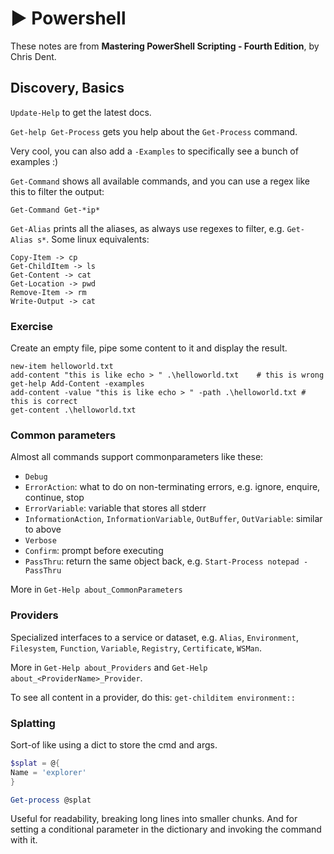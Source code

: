 # ▶️ Powershell

These notes are from **Mastering PowerShell Scripting - Fourth Edition**, by
Chris Dent.

## Discovery, Basics

`Update-Help` to get the latest docs.

`Get-help Get-Process` gets you help about the `Get-Process` command.

Very cool, you can also add a `-Examples` to specifically see a bunch of
examples :)

`Get-Command` shows all available commands, and you can use a regex like this
to filter the output:

```
Get-Command Get-*ip*
```

`Get-Alias` prints all the aliases, as always use regexes to filter, e.g.
`Get-Alias s*`. Some linux equivalents:

```
Copy-Item -> cp
Get-ChildItem -> ls
Get-Content -> cat
Get-Location -> pwd
Remove-Item -> rm
Write-Output -> cat
```

### Exercise

Create an empty file, pipe some content to it and display the result.

```
new-item helloworld.txt
add-content "this is like echo > " .\helloworld.txt    # this is wrong
get-help Add-Content -examples
add-content -value "this is like echo > " -path .\helloworld.txt # this is correct
get-content .\helloworld.txt
```

### Common parameters

Almost all commands support commonparameters like these: 

- `Debug`
- `ErrorAction`: what to do on non-terminating errors, e.g. ignore, enquire,
continue, stop
- `ErrorVariable`: variable that stores all stderr
- `InformationAction`, `InformationVariable`, `OutBuffer`, `OutVariable`:
similar to above
- `Verbose`
- `Confirm`: prompt before executing
- `PassThru`: return the same object back, e.g. `Start-Process notepad -PassThru`

More in `Get-Help about_CommonParameters`

### Providers

Specialized interfaces to a service or dataset, e.g. `Alias`, `Environment`,
`Filesystem`, `Function`, `Variable`, `Registry`, `Certificate`, `WSMan`.

More in `Get-Help about_Providers` and `Get-Help
about_<ProviderName>_Provider`.

To see all content in a provider, do this: `get-childitem environment::`

### Splatting

Sort-of like using a dict to store the cmd and args.

```powershell
$splat = @{
Name = 'explorer'
}

Get-process @splat
```

Useful for readability, breaking long lines into smaller chunks. And for
setting a conditional parameter in the dictionary and invoking the command with
it.
